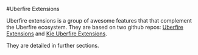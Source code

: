 #Uberfire Extensions

Uberfire extensions is a group of awesome features that that complement the Uberfire ecosystem.
They are based on two github repos: [Uberfire Extensions](https://github.com/uberfire/uberfire-extensions/) and [Kie Uberfire Extensions](https://github.com/droolsjbpm/kie-uberfire-extensions).

They are detailed in further sections.
